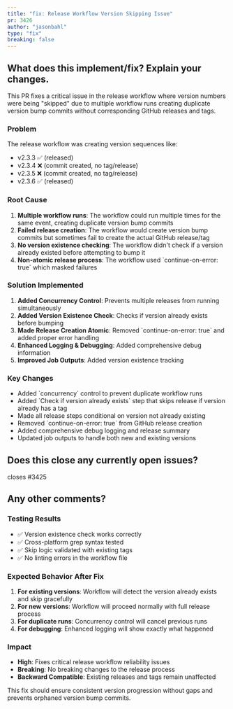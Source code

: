 ```yaml
---
title: "fix: Release Workflow Version Skipping Issue"
pr: 3426
author: "jasonbahl"
type: "fix"
breaking: false
---
```


## What does this implement/fix? Explain your changes.

This PR fixes a critical issue in the release workflow where version numbers were being "skipped" due to multiple workflow runs creating duplicate version bump commits without corresponding GitHub releases and tags.

### Problem
The release workflow was creating version sequences like:
- v2.3.3 ✅ (released)
- v2.3.4 ❌ (commit created, no tag/release)
- v2.3.5 ❌ (commit created, no tag/release) 
- v2.3.6 ✅ (released)

### Root Cause
1. **Multiple workflow runs**: The workflow could run multiple times for the same event, creating duplicate version bump commits
2. **Failed release creation**: The workflow would create version bump commits but sometimes fail to create the actual GitHub release/tag
3. **No version existence checking**: The workflow didn't check if a version already existed before attempting to bump it
4. **Non-atomic release process**: The workflow used \`continue-on-error: true\` which masked failures

### Solution Implemented
1. **Added Concurrency Control**: Prevents multiple releases from running simultaneously
2. **Added Version Existence Check**: Checks if version already exists before bumping
3. **Made Release Creation Atomic**: Removed \`continue-on-error: true\` and added proper error handling
4. **Enhanced Logging & Debugging**: Added comprehensive debug information
5. **Improved Job Outputs**: Added version existence tracking

### Key Changes
- Added \`concurrency\` control to prevent duplicate workflow runs
- Added \`Check if version already exists\` step that skips release if version already has a tag
- Made all release steps conditional on version not already existing
- Removed \`continue-on-error: true\` from GitHub release creation
- Added comprehensive debug logging and release summary
- Updated job outputs to handle both new and existing versions

## Does this close any currently open issues?

closes #3425 

## Any other comments?

### Testing Results
- ✅ Version existence check works correctly
- ✅ Cross-platform grep syntax tested
- ✅ Skip logic validated with existing tags
- ✅ No linting errors in the workflow file

### Expected Behavior After Fix
1. **For existing versions**: Workflow will detect the version already exists and skip gracefully
2. **For new versions**: Workflow will proceed normally with full release process
3. **For duplicate runs**: Concurrency control will cancel previous runs
4. **For debugging**: Enhanced logging will show exactly what happened

### Impact
- **High**: Fixes critical release workflow reliability issues
- **Breaking**: No breaking changes to the release process
- **Backward Compatible**: Existing releases and tags remain unaffected

This fix should ensure consistent version progression without gaps and prevents orphaned version bump commits.

